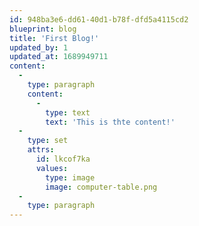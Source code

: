 ```yaml
---
id: 948ba3e6-dd61-40d1-b78f-dfd5a4115cd2
blueprint: blog
title: 'First Blog!'
updated_by: 1
updated_at: 1689949711
content:
  -
    type: paragraph
    content:
      -
        type: text
        text: 'This is thte content!'
  -
    type: set
    attrs:
      id: lkcof7ka
      values:
        type: image
        image: computer-table.png
  -
    type: paragraph
---
```

